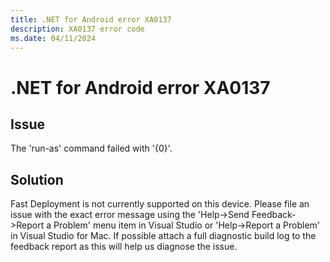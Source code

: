 ```yaml
---
title: .NET for Android error XA0137
description: XA0137 error code
ms.date: 04/11/2024
---
```

# .NET for Android error XA0137

## Issue

The 'run-as' command failed with '{0}'.

## Solution

Fast Deployment is not currently supported on this device.
Please file an issue with the exact error message using the 'Help->Send Feedback->Report a Problem' menu item in Visual Studio or 'Help->Report a Problem' in Visual Studio for Mac.
If possible attach a full diagnostic build log to the feedback report as this will help us diagnose the issue.